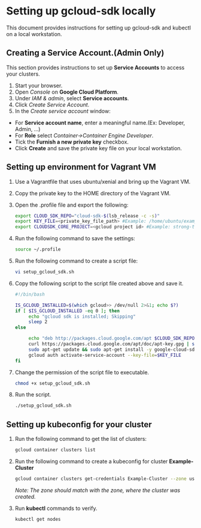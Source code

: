 # Setting up gcloud-sdk locally

This document provides instructions for setting up gcloud-sdk and kubectl on a local workstation.

## Creating a Service Account.(Admin Only)

This section provides instructions to set up **Service Accounts** to access your clusters.

1. Start your browser.
2. Open _Console_ on __Google Cloud Platform__.
3. Under _IAM & admin_, select __Service accounts__.
4. Click _Create Service Account_.
5. In the _Create service account_ window:
  - For __Service account name__, enter a meaningful name.(Ex: Developer, Admin, ...)
  - For __Role__ select _Container->Container Engine Developer_.
  - Tick the __Furnish a new private key__ checkbox.
  - Click __Create__ and save the private key file on your local workstation.

## Setting up environment for Vagrant VM

1. Use a Vagrantfile that uses ubuntu/xenial and bring up the Vagrant VM.
2. Copy the private key to the HOME directory of the Vagrant VM.
3. Open the .profile file and export the following:
    
    ```bash
    export CLOUD_SDK_REPO="cloud-sdk-$(lsb_release -c -s)"
    export KEY_FILE=<private_key_file_path> #Example: /home/ubuntu/example_key.json
    export CLOUDSDK_CORE_PROJECT=<gcloud project id> #Example: strong-thor-764539
    ```

4. Run the following command to save the settings:

    ```bash
    source ~/.profile
    ```

5. Run the following command to create a script file:

    ```bash
    vi setup_gcloud_sdk.sh
    ```

6. Copy the following script to the script file created above and save it.

    ```bash
    #!/bin/bash

    IS_GCLOUD_INSTALLED=$(which gcloud>> /dev/null 2>&1; echo $?)
    if [ $IS_GCLOUD_INSTALLED -eq 0 ]; then
         echo "gcloud sdk is installed; Skipping"
         sleep 2
    else

         echo "deb http://packages.cloud.google.com/apt $CLOUD_SDK_REPO main" | sudo tee -a /etc/apt/sources.list.d/google-cloud-sdk.list
         curl https://packages.cloud.google.com/apt/doc/apt-key.gpg | sudo apt-key add -
         sudo apt-get update && sudo apt-get install -y google-cloud-sdk kubectl
         gcloud auth activate-service-account --key-file=$KEY_FILE
    fi
    ```

7. Change the permission of the script file to executable.

    ```bash
    chmod +x setup_gcloud_sdk.sh
    ```

8. Run the script.

    ```bash
    ./setup_gcloud_sdk.sh
    ```

## Setting up kubeconfig for your cluster


1. Run the following command to get the list of clusters:

    ```bash
    gcloud container clusters list
    ```

2. Run the following command to create a kubeconfig for cluster __Example-Cluster__

    ```bash
    gcloud container clusters get-credentials Example-Cluster --zone us-east1-a
    ```

    _Note: The zone should match with the zone, where the cluster was created._

3. Run __kubectl__ commands to verify.

    ```bash
    kubectl get nodes
    ```
